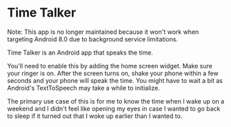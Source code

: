 # Time Talker

Note: This app is no longer maintained because it won't work when targeting
Android 8.0 due to background service limitations.

Time Talker is an Android app that speaks the time.

You'll need to enable this by adding the home screen widget. Make sure your
ringer is on.  After the screen turns on, shake your phone within a few seconds
and your phone will speak the time. You might have to wait a bit as Android's
TextToSpeech may take a while to initialize.

The primary use case of this is for me to know the time when I wake up on a
weekend and I didn't feel like opening my eyes in case I wanted to go back to
sleep if it turned out that I woke up earlier than I wanted to.
